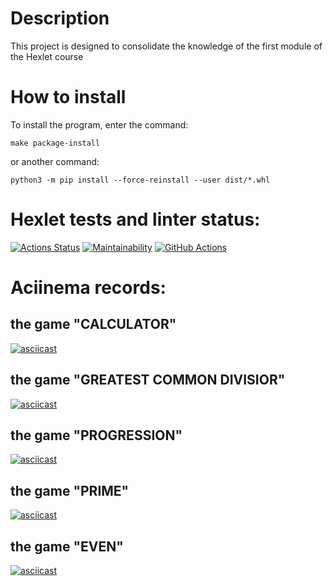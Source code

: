# Description
This project is designed to consolidate the knowledge of the first module of the Hexlet course

# How to install
To install the program, enter the command:

```
make package-install
```

or another command:

```
python3 -m pip install --force-reinstall --user dist/*.whl
```


# Hexlet tests and linter status:
[![Actions Status](https://github.com/ConstableFraser/python-project-lvl1/workflows/hexlet-check/badge.svg)](https://github.com/ConstableFraser/python-project-lvl1/actions)
[![Maintainability](https://api.codeclimate.com/v1/badges/a99a88d28ad37a79dbf6/maintainability)](https://codeclimate.com/github/ConstableFraser/python-project-lvl1)
[![GitHub Actions](https://github.com/ConstableFraser/python-project-lvl1/actions/workflows/hexlet-check.yml/badge.svg)](https://github.com/ConstableFraser/python-project-lvl1/actions/workflows/hexlet-check.yml)

# Aciinema records:
## the game "CALCULATOR"
[![asciicast](https://asciinema.org/a/502029.svg)](https://asciinema.org/a/502029)
## the game "GREATEST COMMON DIVISIOR"
[![asciicast](https://asciinema.org/a/502250.svg)](https://asciinema.org/a/502250)
## the game "PROGRESSION"
[![asciicast](https://asciinema.org/a/502804.svg)](https://asciinema.org/a/502804)
## the game "PRIME"
[![asciicast](https://asciinema.org/a/502823.svg)](https://asciinema.org/a/502823)
## the game "EVEN"
[![asciicast](https://asciinema.org/a/502830.svg)](https://asciinema.org/a/502830)
